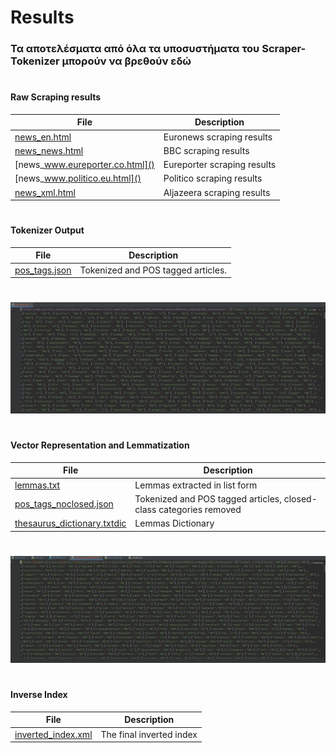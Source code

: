 # Results

### Τα αποτελέσματα από όλα τα υποσυστήματα του Scraper-Tokenizer μπορούν να βρεθούν εδώ

#

#### Raw Scraping results
| File    | Description |
| ----------- | ----------- |
| [news_en.html]()| Euronews scraping results |
| [news_news.html]()| BBC scraping results |
| [news_www.eureporter.co.html]()| Eureporter scraping results |
| [news_www.politico.eu.html]()| Politico scraping results |
| [news_xml.html]() | Aljazeera scraping results|
#
#### Tokenizer Output
| File    | Description |
| ----------- | ----------- |
| [pos_tags.json](https://github.com/evedour/scraper_tintin/blob/main/Scraper/NewsScrape/Results/pos_tags.json)| Tokenized and POS tagged articles. |

#
![](pos_tagged.jpg)
#

#### Vector Representation and Lemmatization
| File    | Description |
| ----------- | ----------- |
| [lemmas.txt]()| Lemmas extracted in list form |
| [pos_tags_noclosed.json]() | Tokenized and POS tagged articles, closed-class categories removed|
| [thesaurus_dictionary.txtdic]() | Lemmas Dictionary |

#
![](pos_tagged_noclosed.jpg)
#

#### Inverse Index
| File    | Description |
| ----------- | ----------- |
| [inverted_index.xml]()| The final inverted index |

